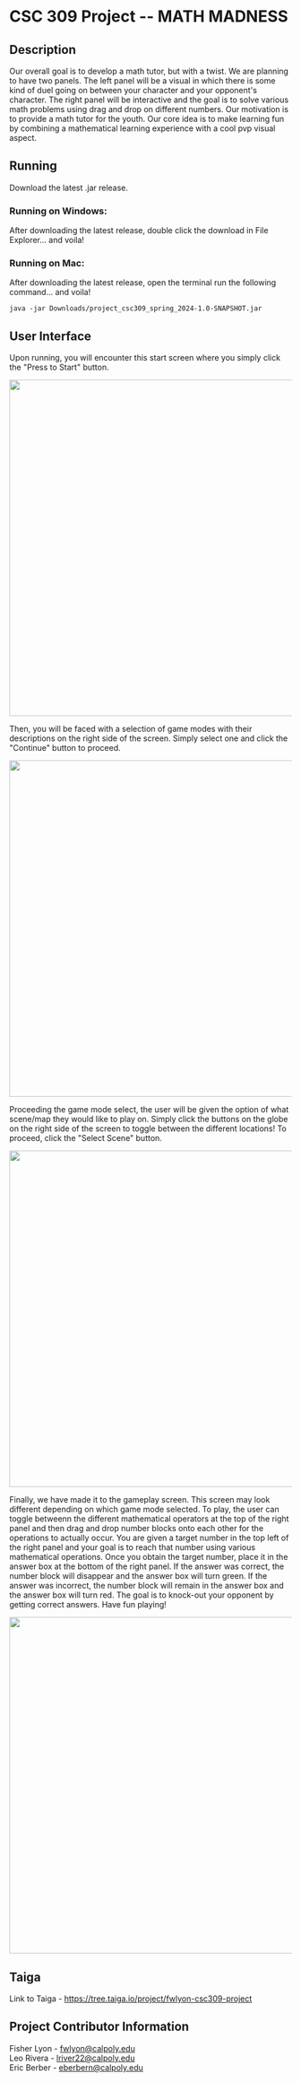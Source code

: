 # CSC 309 Project -- MATH MADNESS

## Description
Our overall goal is to develop a math tutor, but with a twist. We are planning to have two panels. The left panel will be a visual in which there is some kind of duel going on between your character and your opponent's character. The right panel will be interactive and the goal is to solve various math problems using drag and drop on different numbers. Our motivation is to provide a math tutor for the youth. Our core idea is to make learning fun by combining a mathematical learning experience with a cool pvp visual aspect. <br>

## Running
Download the latest .jar release. <br>

### Running on Windows:
After downloading the latest release, double click the download in File Explorer... and voila!

### Running on Mac:
After downloading the latest release, open the terminal run the following command... and voila!
```
java -jar Downloads/project_csc309_spring_2024-1.0-SNAPSHOT.jar
```

## User Interface
Upon running, you will encounter this start screen where you simply click the "Press to Start" button. <br>
<p align="center">
  <IMG SRC="https://github.com/fisherlyon/project_csc309_spring_2024/blob/main/assets/home.png" WIDTH=600>
</p>

Then, you will be faced with a selection of game modes with their descriptions on the right side of the screen. Simply select one and click the "Continue" button to proceed. <br>
<p align="center">
  <IMG SRC="https://github.com/fisherlyon/project_csc309_spring_2024/blob/main/assets/gamemode.png" WIDTH=600>
</p>

Proceeding the game mode select, the user will be given the option of what scene/map they would like to play on. Simply click the buttons on the globe on the right side of the screen to toggle between the different locations! To proceed, click the "Select Scene" button.
<p align="center">
  <IMG SRC="https://github.com/fisherlyon/project_csc309_spring_2024/blob/main/assets/sceneselect.png" WIDTH=600>
</p>

Finally, we have made it to the gameplay screen. This screen may look different depending on which game mode selected. To play, the user can toggle betweenn the different mathematical operators at the top of the right panel and then drag and drop number blocks onto each other for the operations to actually occur. You are given a target number in the top left of the right panel and your goal is to reach that number using various mathematical operations. Once you obtain the target number, place it in the answer box at the bottom of the right panel. If the answer was correct, the number block will disappear and the answer box will turn green. If the answer was incorrect, the number block will remain in the answer box and the answer box will turn red. The goal is to knock-out your opponent by getting correct answers. Have fun playing!
<p align="center">
  <IMG SRC="https://github.com/fisherlyon/project_csc309_spring_2024/blob/main/assets/gameplay.png" WIDTH=600>
</p>

## Taiga
Link to Taiga - https://tree.taiga.io/project/fwlyon-csc309-project

## Project Contributor Information
Fisher Lyon - fwlyon@calpoly.edu <br/>
Leo Rivera  - lriver22@calpoly.edu <br/>
Eric Berber - eberbern@calpoly.edu <br/>
